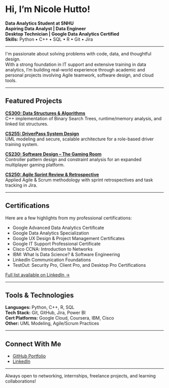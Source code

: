# Hi, I’m Nicole Hutto!

**Data Analytics Student at SNHU**  
**Aspiring Data Analyst | Data Engineer**  
**Desktop Technician | Google Data Analytics Certified**  
**Skills:** Python • C++ • SQL • R • Git • Jira

---

I'm passionate about solving problems with code, data, and thoughtful design.  
With a strong foundation in IT support and extensive training in data analytics, I’m building real-world experience through academic and personal projects involving Agile teamwork, software design, and cloud tools.

---

## Featured Projects

**[CS300: Data Structures & Algorithms](#)**  
C++ implementation of Binary Search Trees, runtime/memory analysis, and linked list structures.

**[CS255: DriverPass System Design](#)**  
UML modeling and secure, scalable architecture for a role-based driver training system.

**[CS230: Software Design – The Gaming Room](#)**  
Controller pattern design and constraint analysis for an expanded multiplayer gaming platform.

**[CS250: Agile Sprint Review & Retrospective](#)**  
Applied Agile & Scrum methodology with sprint retrospectives and task tracking in Jira.

---

##  Certifications

Here are a few highlights from my professional certifications:

- Google Advanced Data Analytics Certificate  
- Google Data Analytics Specialization  
- Google UX Design & Project Management Certificates  
- Google IT Support Professional Certificate  
- Cisco CCNA: Introduction to Networks  
- IBM: What Is Data Science? & Software Engineering  
- LinkedIn Communication Foundations  
- TestOut: Security Pro, Client Pro, and Desktop Pro Certifications  

 [Full list available on LinkedIn →](https://www.linkedin.com/in/nicole-hutto-17b953b8/details/certifications/)

---

##  Tools & Technologies

**Languages:** Python, C++, R, SQL  
**Tech Stack:** Git, GitHub, Jira, Power BI  
**Cert Platforms:** Google Cloud, Coursera, IBM, Cisco  
**Other:** UML Modeling, Agile/Scrum Practices

---

##  Connect With Me

- [GitHub Portfolio](https://github.com/nchutto)  
- [LinkedIn](https://www.linkedin.com/in/nicole-hutto-17b953b8/)

---

Always open to networking, internships, freelance projects, and learning collaborations!
